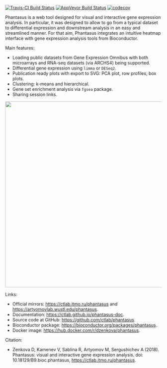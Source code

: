 [![Travis-CI Build Status](https://travis-ci.org/ctlab/phantasus.svg?branch=master)](https://travis-ci.org/ctlab/phantasus)
[![AppVeyor Build Status](https://ci.appveyor.com/api/projects/status/github/ctlab/phantasus?branch=master&svg=true)](https://ci.appveyor.com/project/ctlab/phantasus)
[![codecov](https://codecov.io/gh/ctlab/phantasus/branch/master/graph/badge.svg)](https://codecov.io/gh/ctlab/phantasus)



Phantasus is a web tool designed for visual and
interactive gene expression analysis.
In particular, it was designed to allow to go from a typical dataset to
differential expression and downstream analysis in an easy and streamlined
manner. For that aim, Phantasus integrates an intuitive heatmap interface with
gene expression analysis tools from Bioconductor. 

Main features:
* Loading public datasets from Gene Expression Omnibus with both microarrays and RNA-seq datasets (via ARCHS4) being supported.
* Differential gene expression using `limma` or `DESeq2`.
* Publication ready plots with export to SVG: PCA plot, row profiles, box plots.
* Clustering: k-means and hierarchical.
* Gene set enrichment analysis via `fgsea` package.
* Sharing session links.

<img src="https://ctlab.github.io/phantasus-doc/images/screenshot.png" width="600px" />

Links:
* Official mirrors: <https://ctlab.itmo.ru/phantasus> 
    and <https://artyomovlab.wustl.edu/phantasus>.
* Documentation: <https://ctlab.github.io/phantasus-doc>.
* Source code at GitHub: <https://github.com/ctlab/phantasus>. 
* Bioconductor package: <https://bioconductor.org/packages/phantasus>.
* Docker image: <https://hub.docker.com/r/dzenkova/phantasus>.

Citation:
* Zenkova D, Kamenev V, Sablina R, Artyomov M, Sergushichev A (2018). Phantasus: visual and interactive gene expression analysis. doi: 10.18129/B9.bioc.phantasus, <https://ctlab.itmo.ru/phantasus>. 

